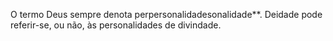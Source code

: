 ﻿O termo Deus sempre denota perpersonalidadesonalidade**. Deidade pode referir-se, ou não, às personalidades de divindade.